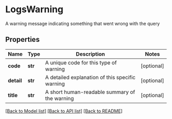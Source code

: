 # LogsWarning

A warning message indicating something that went wrong with the query

## Properties
Name | Type | Description | Notes
------------ | ------------- | ------------- | -------------
**code** | **str** | A unique code for this type of warning | [optional] 
**detail** | **str** | A detailed explanation of this specific warning | [optional] 
**title** | **str** | A short human-readable summary of the warning | [optional] 

[[Back to Model list]](README.md#documentation-for-models) [[Back to API list]](README.md#documentation-for-api-endpoints) [[Back to README]](README.md)


